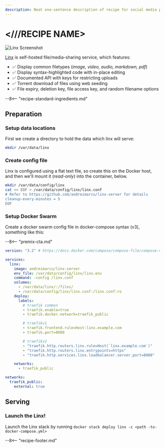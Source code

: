 ```yaml
---
description: Neat one-sentence description of recipe for social media previews
---
```


# <///RECIPE NAME>

![Linx Screenshot](../images/linx.png)

[Linx](https://github.com/andreimarcu/linx-server) is self-hosted file/media-sharing service, which features:

- :white_check_mark: Display common filetypes (*image, video, audio, markdown, pdf*)
- :white_check_mark: Display syntax-highlighted code with in-place editing
- :white_check_mark: Documented API with keys for restricting uploads
- :white_check_mark: Torrent download of files using web seeding
- :white_check_mark: File expiry, deletion key, file access key, and random filename options

--8<-- "recipe-standard-ingredients.md"

## Preparation

### Setup data locations

First we create a directory to hold the data which linx will serve:

```bash
mkdir /var/data/linx
```

### Create config file

Linx is configured using a flat text file, so create this on the Docker host, and then we'll mount it (*read-only*) into the container, below.

```bash
mkdir /var/data/config/linx
cat << EOF > /var/data/config/linx/linx.conf
# Refer to https://github.com/andreimarcu/linx-server for details
cleanup-every-minutes = 5
EOF
```

### Setup Docker Swarm

Create a docker swarm config file in docker-compose syntax (v3), something like this:

--8<-- "premix-cta.md"

```yaml
version: "3.2" # https://docs.docker.com/compose/compose-file/compose-versioning/#version-3

services:
  linx:
    image: andreimarcu/linx-server
    env_file: /var/data/config/linx/linx.env
    command: -config /linx.conf
    volumes:
      - /var/data/linx/:/files/
      - /var/data/config/linx/linx.conf:/linx.conf:ro
    deploy:
      labels:
        # traefik common
        - traefik.enable=true
        - traefik.docker.network=traefik_public

        # traefikv1
        - traefik.frontend.rule=Host:linx.example.com
        - traefik.port=8080     

        # traefikv2
        - "traefik.http.routers.linx.rule=Host(`linx.example.com`)"
        - "traefik.http.routers.linx.entrypoints=https"
        - "traefik.http.services.linx.loadbalancer.server.port=8080" 

    networks:
      - traefik_public

networks:
  traefik_public:
    external: true
```

## Serving

### Launch the Linx!

Launch the Linx stack by running ```docker stack deploy linx -c <path -to-docker-compose.yml>```

[^1]: Since the whole purpose of media/file sharing is to share stuff with **strangers**, this recipe doesn't take into account any sort of authentication using [Traefik Forward Auth](/ha-docker-swarm/traefik-forward-auth/).

--8<-- "recipe-footer.md"
